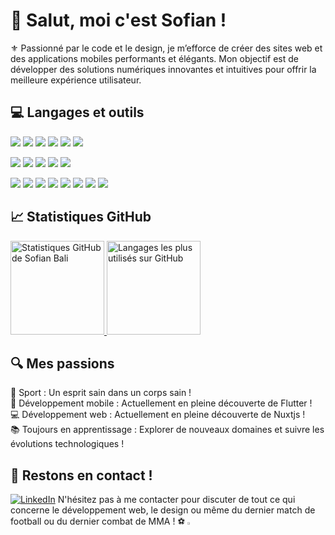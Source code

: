 # 👋 Salut, moi c'est Sofian !

⚜️ Passionné par le code et le design, je m’efforce de créer des sites web et des applications mobiles performants et élégants. Mon objectif est de développer des solutions numériques innovantes et intuitives pour offrir la meilleure expérience utilisateur.

## 💻 Langages et outils

<p>
  <img src="https://img.shields.io/badge/Framework-Vue.js-brightgreen?style=flat&logo=vue.js&logoColor=white" />
  <img src="https://img.shields.io/badge/Framework-Flutter-blue?style=flat&logo=flutter&logoColor=white" />
  <img src="https://img.shields.io/badge/Framework-Nuxt.js-darkgreen?style=flat&logo=nuxt.js&logoColor=white" />
 <img src="https://img.shields.io/badge/Framework-Express.js-darkgreen?style=flat&logo=express&logoColor=white" />
  <img src="https://img.shields.io/badge/ORM-Prisma-2D3748?style=flat&logo=prisma&logoColor=white" />  
  <img src="https://img.shields.io/badge/ORM-Sequelize-violet?style=flat&logo=sequelize&logoColor=white" />
</p>
<p>
  <img src="https://img.shields.io/badge/Code-JavaScript-yellow?style=flat&logo=javascript&logoColor=white" />
  <img src="https://img.shields.io/badge/Code-Dart-blue?style=flat&logo=dart&logoColor=white" />
  <img src="https://img.shields.io/badge/Code-HTML-red?style=flat&logo=html5&logoColor=white" />
  <img src="https://img.shields.io/badge/Code-PHP-777BB4?style=flat&logo=php&logoColor=white" /> 
  <img src="https://img.shields.io/badge/Database-MySQL-orange?style=flat&logo=mysql&logoColor=white" />
</p>
<p>
  <img src="https://img.shields.io/badge/Style-CSS-blue?style=flat&logo=css3&logoColor=white" />
  <img src="https://img.shields.io/badge/Style-SCSS-pink?style=flat&logo=sass&logoColor=white" />
  <img src="https://img.shields.io/badge/Framework Style-Bootstrap-38B2AC?style=flat&logo=bootstrap&logoColor=white" />
  <img src="https://img.shields.io/badge/Framework Style-Tailwind-563D7C?style=flat&logo=tailwindcss&logoColor=white" />
  <img src="https://img.shields.io/badge/Tools-GitHub-black?style=flat&logo=github&logoColor=white" />
  <img src="https://img.shields.io/badge/Tools-Notion-lightblue?style=flat&logo=notion&logoColor=white" />
  <img src="https://img.shields.io/badge/Editor-Figma-A259FF?style=flat&logo=figma&logoColor=white" />
  <img src="https://img.shields.io/badge/Editor-VSCode-blue?style=flat&logo=&logoColor=white" />
</p>

## 📈 Statistiques GitHub

<p>
  <a href="https://github.com/sofian-bali">
    <img src="https://github-readme-stats.vercel.app/api?username=sofian-bali&show_icons=true&theme=github_dark_dimmed&hide=stars" alt="Statistiques GitHub de Sofian Bali" style="height: 150px;/>
  </a>
  <a href="https://github.com/sofian-bali">
    <img src="https://github-readme-stats.vercel.app/api/top-langs/?username=sofian-bali&layout=compact&theme=github_dark_dimmed" alt="Langages les plus utilisés sur GitHub" style="height: 150px;"/>
  </a>
</p>

## 🔍 Mes passions

  💪 Sport : Un esprit sain dans un corps sain !
<br>
  📱 Développement mobile : Actuellement en pleine découverte de Flutter !
<br>
 💻 Développement web : Actuellement en pleine découverte de Nuxtjs !
<br>
  📚 Toujours en apprentissage : Explorer de nouveaux domaines et suivre les évolutions technologiques !

## 🤝 Restons en contact !

[![LinkedIn](https://img.shields.io/badge/LinkedIn-blue?style=flat&logo=linkedin)](https://www.linkedin.com/in/sofian-bali)
N'hésitez pas à me contacter pour discuter de tout ce qui concerne le développement web, le design ou même du dernier match de football ou du dernier combat de MMA ! ⚽ <img src="https://cdn-icons-png.flaticon.com/512/921/921625.png" width="3.45%"/>